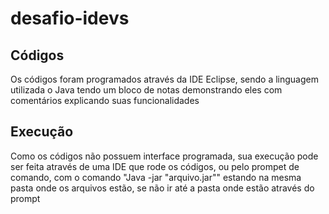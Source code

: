 # desafio-idevs

## Códigos
Os códigos foram programados através da IDE Eclipse, sendo a linguagem utilizada o Java
tendo um bloco de notas demonstrando eles com comentários explicando suas funcionalidades

## Execução
Como os códigos não possuem interface programada, sua execução pode ser feita através de uma IDE
que rode os códigos, ou pelo prompet de comando, com o comando "Java -jar "arquivo.jar"" estando 
na mesma pasta onde os arquivos estão, se não ir até a pasta onde estão através do prompt

